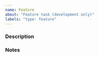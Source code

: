```yaml
---
name: Feature
about: "Feature task (development only)"
labels: "type: feature"
---
```


### Description

<!-- ✍️ A clear and concise description of the feature. -->

### Notes

<!-- ✍️ Any detail, screenshots, links... -->
